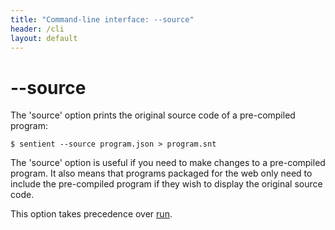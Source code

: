 ```yaml
---
title: "Command-line interface: --source"
header: /cli
layout: default
---
```

# \-\-source

The 'source' option prints the original source code of a pre-compiled program:

```
$ sentient --source program.json > program.snt
```

The 'source' option is useful if you need to make changes to a pre-compiled
program. It also means that programs packaged for the web only need to include
the pre-compiled program if they wish to display the original source code.

This option takes precedence over [run](./run).

